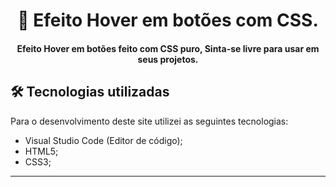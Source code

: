<h1 align="center">
🔘 Efeito Hover em botões com CSS.
</h1>

<h4 align="center">
Efeito Hover em botões feito com CSS puro, Sinta-se livre para usar em seus projetos.
</h4>

## 🛠 Tecnologias utilizadas
Para o desenvolvimento deste site utilizei as seguintes tecnologias:
- Visual Studio Code (Editor de código);
- HTML5;
- CSS3;
---

